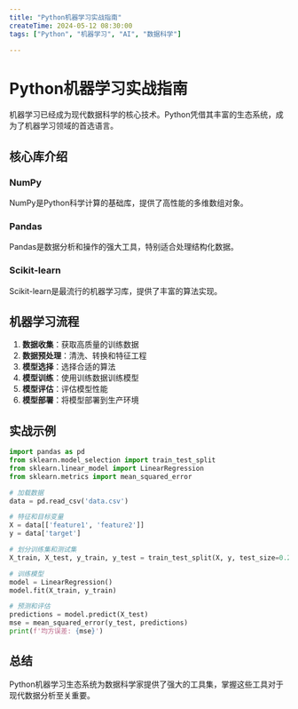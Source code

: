 ```yaml
---
title: "Python机器学习实战指南"
createTime: 2024-05-12 08:30:00
tags: ["Python", "机器学习", "AI", "数据科学"]

---
```


# Python机器学习实战指南

机器学习已经成为现代数据科学的核心技术。Python凭借其丰富的生态系统，成为了机器学习领域的首选语言。

## 核心库介绍

### NumPy
NumPy是Python科学计算的基础库，提供了高性能的多维数组对象。

### Pandas
Pandas是数据分析和操作的强大工具，特别适合处理结构化数据。

### Scikit-learn
Scikit-learn是最流行的机器学习库，提供了丰富的算法实现。

## 机器学习流程

1. **数据收集**：获取高质量的训练数据
2. **数据预处理**：清洗、转换和特征工程
3. **模型选择**：选择合适的算法
4. **模型训练**：使用训练数据训练模型
5. **模型评估**：评估模型性能
6. **模型部署**：将模型部署到生产环境

## 实战示例

```python
import pandas as pd
from sklearn.model_selection import train_test_split
from sklearn.linear_model import LinearRegression
from sklearn.metrics import mean_squared_error

# 加载数据
data = pd.read_csv('data.csv')

# 特征和目标变量
X = data[['feature1', 'feature2']]
y = data['target']

# 划分训练集和测试集
X_train, X_test, y_train, y_test = train_test_split(X, y, test_size=0.2)

# 训练模型
model = LinearRegression()
model.fit(X_train, y_train)

# 预测和评估
predictions = model.predict(X_test)
mse = mean_squared_error(y_test, predictions)
print(f'均方误差: {mse}')
```

## 总结

Python机器学习生态系统为数据科学家提供了强大的工具集，掌握这些工具对于现代数据分析至关重要。